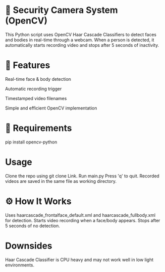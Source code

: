 # 🧠 Security Camera System (OpenCV)

This Python script uses OpenCV Haar Cascade Classifiers to detect faces and bodies in real-time through a webcam.
When a person is detected, it automatically starts recording video and stops after 5 seconds of inactivity.

# 🚀 Features

Real-time face & body detection

Automatic recording trigger

Timestamped video filenames

Simple and efficient OpenCV implementation

# 🧰 Requirements
pip install opencv-python

# Usage
Clone the repo using git clone Link.
Run main.py
Press 'q' to quit.
Recorded videos are saved in the same file as working directory.

# ⚙️ How It Works

Uses haarcascade_frontalface_default.xml and haarcascade_fullbody.xml for detection.
Starts video recording when a face/body appears.
Stops after 5 seconds of no detection.

# Downsides
Haar Cascade Classifier is CPU heavy and may not work well in low light environments. 

